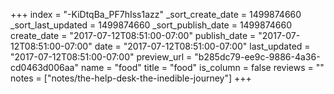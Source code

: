 +++
index = "-KiDtqBa_PF7hIss1azz"
_sort_create_date = 1499874660
_sort_last_updated = 1499874660
_sort_publish_date = 1499874660
create_date = "2017-07-12T08:51:00-07:00"
publish_date = "2017-07-12T08:51:00-07:00"
date = "2017-07-12T08:51:00-07:00"
last_updated = "2017-07-12T08:51:00-07:00"
preview_url = "b285dc79-ee9c-9886-4a36-cd0463d006aa"
name = "food"
title = "food"
is_column = false
reviews = ""
notes = ["notes/the-help-desk-the-inedible-journey"]
+++

